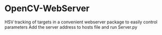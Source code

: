 # OpenCV-WebServer
HSV tracking of targets in a convenient webserver package to easily control parameters
Add the server address to hosts file and run Server.py
